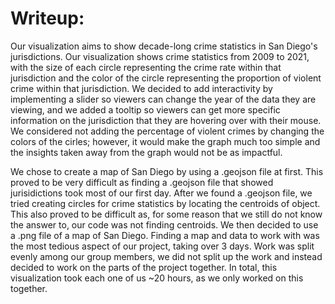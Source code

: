 # Writeup:

Our visualization aims to show decade-long crime statistics in San Diego's jurisdictions. Our visualization shows crime statistics from 2009 to 2021, with the size of each circle representing the crime rate within that jurisdiction and the color of the circle representing the proportion of violent crime within that jurisdiction. We decided to add interactivity by implementing a slider so viewers can change the year of the data they are viewing, and we added a tooltip so viewers can get more specific information on the jurisdiction that they are hovering over with their mouse. We considered not adding the percentage of violent crimes by changing the colors of the cirles; however, it would make the graph much too simple and the insights taken away from the graph would not be as impactful.

We chose to create a map of San Diego by using a .geojson file at first. This proved to be very difficult as finding a .geojson file that showed jurisidictions took most of our first day. After we found a .geojson file, we tried creating circles for crime statistics by locating the centroids of object. This also proved to be difficult as, for some reason that we still do not know the answer to, our code was not finding centroids. We then decided to use a .png file of a map of San Diego. Finding a map and data to work with was the most tedious aspect of our project, taking over 3 days. Work was split evenly among our group members, we did not split up the work and instead decided to work on the parts of the project together. In total, this visualization took each one of us ~20 hours, as we only worked on this together.
